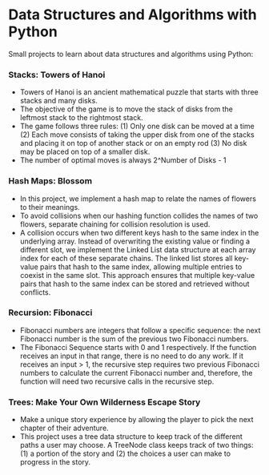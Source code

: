 # Data Structures and Algorithms with Python
Small projects to learn about data structures and algorithms using Python:

### Stacks: Towers of Hanoi
- Towers of Hanoi is an ancient mathematical puzzle that starts with three stacks and many disks.
- The objective of the game is to move the stack of disks from the leftmost stack to the rightmost stack.
- The game follows three rules: (1) Only one disk can be moved at a time (2) Each move consists of taking the upper disk from one of the stacks and placing it on top of another stack or on an empty rod (3) No disk may be placed on top of a smaller disk.
- The number of optimal moves is always 2^Number of Disks - 1

### Hash Maps: Blossom
- In this project, we implement a hash map to relate the names of flowers to their meanings.
- To avoid collisions when our hashing function collides the names of two flowers, separate chaining for collision resolution is used.
- A collision occurs when two different keys hash to the same index in the underlying array. Instead of overwriting the existing value or finding a different slot, we implement the Linked List data structure at each array index for each of these separate chains. The linked list stores all key-value pairs that hash to the same index, allowing multiple entries to coexist in the same slot. This approach ensures that multiple key-value pairs that hash to the same index can be stored and retrieved without conflicts.

### Recursion: Fibonacci
- Fibonacci numbers are integers that follow a specific sequence: the next Fibonacci number is the sum of the previous two Fibonacci numbers.
- The Fibonacci Sequence starts with 0 and 1 respectively. If the function receives an input in that range, there is no need to do any work. If it receives an input > 1, the recursive step requires two previous Fibonacci numbers to calculate the current Fibonacci number and, therefore, the function will need two recursive calls in the recursive step.

### Trees: Make Your Own Wilderness Escape Story
- Make a unique story experience by allowing the player to pick the next chapter of their adventure. 
- This project uses a tree data structure to keep track of the different paths a user may choose. A TreeNode class keeps track of two things: (1) a portion of the story and (2) the choices a user can make to progress in the story.
